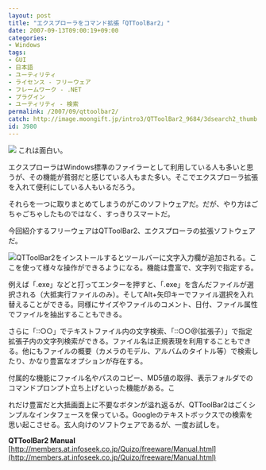 ```yaml
---
layout: post
title: "エクスプローラをコマンド拡張「QTToolBar2」"
date: 2007-09-13T09:00:19+09:00
categories:
- Windows
tags: 
- GUI
- 日本語
- ユーティリティ
- ライセンス - フリーウェア
- フレームワーク - .NET
- プラグイン
- ユーティリティ - 検索
permalink: /2007/09/qttoolbar2/
catch: http://image.moongift.jp/intro3/QTToolBar2_9684/3dsearch2_thumb.png
id: 3980
---
```

[![](http://image.moongift.jp/intro3/QTToolBar2_9684/3dsearch1_thumb.png)](http://image.moongift.jp/intro3/QTToolBar2_9684/3dsearch12.png) これは面白い。   
  
エクスプローラはWindows標準のファイラーとして利用している人も多いと思うが、その機能が貧弱だと感じている人もまた多い。そこでエクスプローラ拡張を入れて便利にしている人もいるだろう。   
  
それらを一つに取りまとめてしまうのがこのソフトウェアだ。だが、やり方はごちゃごちゃしたものではなく、すっきりスマートだ。   
  
今回紹介するフリーウェアはQTToolBar2、エクスプローラの拡張ソフトウェアだ。   
  
<!--more-->  
  
[![](http://image.moongift.jp/intro3/QTToolBar2_9684/3dsearch2_thumb.png)](http://image.moongift.jp/intro3/QTToolBar2_9684/3dsearch22.png)QTToolBar2をインストールするとツールバーに文字入力欄が追加される。ここを使って様々な操作ができるようになる。機能は豊富で、文字列で指定する。   
  
例えば「.exe」などと打ってエンターを押すと、「.exe」を含んだファイルが選択される（大抵実行ファイルのみ）。そしてAlt+矢印キーでファイル選択を入れ替えることができる。同様にサイズやファイルのコメント、日付、ファイル属性でファイルを抽出することもできる。   
  
さらに「::○○」でテキストファイル内の文字検索、「::○○@(拡張子）」で指定拡張子内の文字列検索ができる。ファイル名は正規表現を利用することもできる。他にもファイルの概要（カメラのモデル、アルバムのタイトル等）で検索したり、かなり豊富なオプションが存在する。   
  
付属的な機能にファイル名やパスのコピー、MD5値の取得、表示フォルダでのコマンドプロンプト立ち上げといった機能がある。こ   
  
れだけ豊富だと大抵画面上に不要なボタンが溢れ返るが、QTToolBar2はごくシンプルなインタフェースを保っている。Googleのテキストボックスでの検索を思い起こさせる。玄人向けのソフトウェアであるが、一度お試しを。   
  
**QTToolBar2 Manual**  
[http://members.at.infoseek.co.jp/Quizo/freeware/Manual.html](http://members.at.infoseek.co.jp/Quizo/freeware/Manual.html)